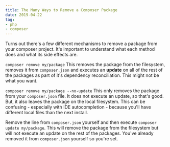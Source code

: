 ```yaml
---
title: The Many Ways to Remove a Composer Package
date: 2019-04-22
tag:
- php
- composer
---
```

Turns out there's a few different mechanisms to remove a package from your composer project.  It's important to understand what each method does and what its side effects are.

<!--more-->

`composer remove my/package` This removes the package from the filesystem, removes it from `composer.json` and executes an **update** on all of the rest of the packages as part of it's dependency reconciliation.  This might not be what you want.

`composer remove my/package --no-update` This only removes the package from your `composer.json` file.  It does not execute an update, so that's good.  But, it also leaves the package on the local filesystem.  This can be confusing - especially with IDE autocompletion - because you'll have different local files than the next install.

Remove the line from `composer.json` yourself and then execute `composer update my/package`.  This will remove the package from the filesystem but will not execute an update on the rest of the packages. You've already removed it from `composer.json` yourself so you're set.
